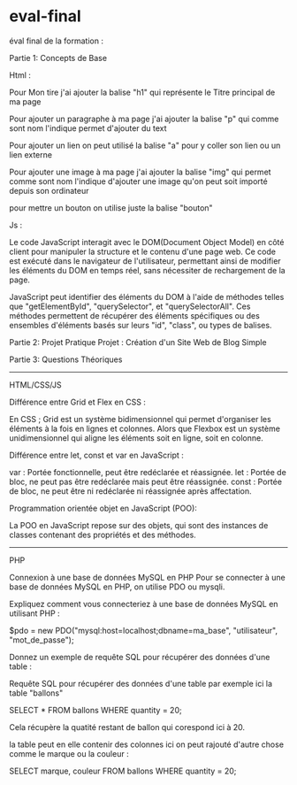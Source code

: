 # eval-final
éval final de la formation : 

Partie 1: Concepts de Base

Html : 

Pour Mon tire j'ai ajouter la balise "h1" qui représente le Titre principal de ma page 

Pour ajouter un paragraphe à ma page j'ai ajouter la balise "p" qui comme sont nom l'indique permet d'ajouter du text

Pour ajouter un lien on peut utilisé la balise "a" pour y coller son lien ou un lien externe

Pour ajouter une image à ma page j'ai ajouter la balise "img" qui permet comme sont nom l'indique d'ajouter une image qu'on peut soit importé depuis son ordinateur

pour mettre un bouton on utilise juste la balise "bouton"


Js : 

Le code JavaScript interagit avec le DOM(Document Object Model) en côté client pour manipuler la structure et le contenu d'une page web. Ce code est exécuté dans le navigateur de l'utilisateur, permettant ainsi de modifier les éléments du DOM en temps réel, sans nécessiter de rechargement de la page.

JavaScript peut identifier des éléments du DOM à l'aide de méthodes telles que "getElementById", "querySelector", et "querySelectorAll". Ces méthodes permettent de récupérer des éléments spécifiques ou des ensembles d'éléments basés sur leurs "id", "class", ou types de balises.

Partie 2: Projet Pratique
Projet : Création d'un Site Web de Blog Simple






Partie 3: Questions Théoriques
__________
HTML/CSS/JS

Différence entre Grid et Flex en CSS :

En CSS ;
Grid est un système bidimensionnel qui permet d'organiser les éléments à la fois en lignes et colonnes.
Alors que Flexbox est un système unidimensionnel qui aligne les éléments soit en ligne, soit en colonne.

Différence entre let, const et var en JavaScript :

var : Portée fonctionnelle, peut être redéclarée et réassignée.
let : Portée de bloc, ne peut pas être redéclarée mais peut être réassignée.
const : Portée de bloc, ne peut être ni redéclarée ni réassignée après affectation.

Programmation orientée objet en JavaScript (POO):

La POO en JavaScript repose sur des objets, qui sont des instances de classes contenant des propriétés et des méthodes.

__________
PHP

Connexion à une base de données MySQL en PHP
Pour se connecter à une base de données MySQL en PHP, on utilise PDO ou mysqli.

Expliquez comment vous connecteriez à une base de données MySQL en utilisant PHP :

$pdo = new PDO("mysql:host=localhost;dbname=ma_base", "utilisateur", "mot_de_passe");

Donnez un exemple de requête SQL pour récupérer des données d'une table :

Requête SQL pour récupérer des données d'une table par exemple ici la table "ballons"

SELECT * FROM ballons WHERE quantity = 20;

Cela récupère la quatité restant de ballon qui corespond ici à 20.

la table peut en elle contenir des colonnes ici on peut rajouté d'autre chose comme le marque ou la couleur :

SELECT marque, couleur FROM ballons WHERE quantity = 20;
